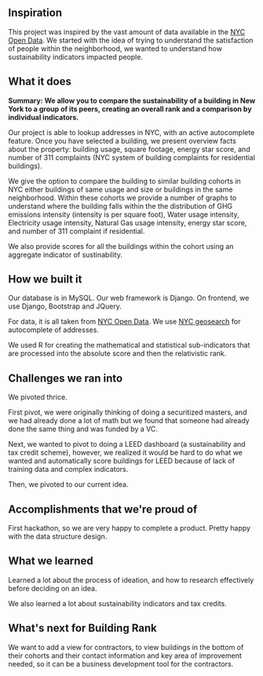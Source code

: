 ## Inspiration
This project was inspired by the vast amount of data available in the [NYC Open Data](https://opendata.cityofnewyork.us/). We started with the idea of trying to understand the satisfaction of people within the neighborhood, we wanted to understand how sustainability indicators impacted people. 

## What it does
**Summary: We allow you to compare the sustainability of a building in New York to a group of its peers, creating an overall rank and a comparison by individual indicators.**

Our project is able to lookup addresses in NYC, with an active autocomplete feature. Once you have selected a building, we present overview facts about the property: building usage, square footage, energy star score, and number of 311 complaints (NYC system of building complaints for residential buildings). 

We give the option to compare the building to similar building cohorts in NYC either buildings of same usage and size or buildings in the same neighborhood. Within these cohorts we provide a number of graphs to understand where the building falls within the the distribution of GHG emissions intensity (intensity is per square foot), Water usage intensity, Electricity usage intensity, Natural Gas usage intensity, energy star score, and number of 311 complaint if residential.

We also provide scores for all the buildings within the cohort using an aggregate indicator of sustinability.
## How we built it
Our database is in MySQL. Our web framework is Django. On frontend, we use Django, Bootstrap and JQuery.

For data, it is all taken from [NYC Open Data](https://opendata.cityofnewyork.us/). We use [NYC geosearch](https://geosearch.planninglabs.nyc/) for autocomplete of addresses. 

We used R for creating the mathematical and statistical sub-indicators that are processed into the absolute score and then the relativistic rank.
## Challenges we ran into
We pivoted thrice.

First pivot, we were originally thinking of doing a securitized masters, and we had already done a lot of math but we found that someone had already done the same thing and was funded by a VC.

Next, we wanted to pivot to doing a LEED dashboard (a sustainability and tax credit scheme), however, we realized it would be hard to do what we wanted and automatically score buildings for LEED because of lack of training data and complex indicators.

Then, we pivoted to our current idea.
## Accomplishments that we're proud of
First hackathon, so we are very happy to complete a product. Pretty happy with the data structure design.
## What we learned
Learned a lot about the process of ideation, and how to research effectively before deciding on an idea.

We also learned a lot about sustainability indicators and tax credits.
## What's next for Building Rank
We want to add a view for contractors, to view buildings in the bottom of their cohorts and their contact information and key area of improvement needed, so it can be a business development tool for the contractors. 

